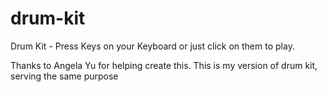 # drum-kit
Drum Kit - Press Keys on your Keyboard or just click on them to play.

Thanks to Angela Yu for helping create this.
This is my version of drum kit, serving the same purpose

